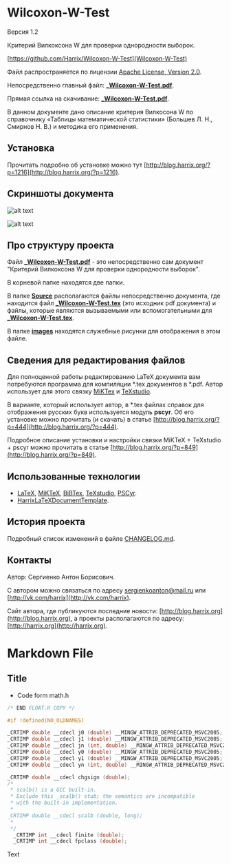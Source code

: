 Wilcoxon-W-Test
===============

Версия 1.2

Критерий Вилкоксона W для проверки однородности выборок.

[https://github.com/Harrix/Wilcoxon-W-Test](Wilcoxon-W-Test)

Файл распространяется по лицензии [Apache License, Version 2.0](https://github.com/Harrix/Wilcoxon-W-Test/blob/master/LICENSE.txt).

Непосредственно главный файл: [**_Wilcoxon-W-Test.pdf**](https://github.com/Harrix/Wilcoxon-W-Test/blob/master/_Wilcoxon-W-Test.pdf).

Прямая ссылка на скачивание: [**_Wilcoxon-W-Test.pdf**](https://raw.github.com/Harrix/Wilcoxon-W-Test/master/_Wilcoxon-W-Test.pdf).

В данном документе дано описание критерия Вилкосона W по справочнику «Таблицы математической статистики» (Большев Л. Н., Смирнов Н. В.) и методика его применения.

Установка
---------

Прочитать подробно об установке можно тут [http://blog.harrix.org/?p=1216](http://blog.harrix.org/?p=1216).

Скриншоты документа
-------------------

![alt text](https://raw.github.com/Harrix/Wilcoxon-W-Test/master/images/title.png "Первая страница _Wilcoxon-W-Test.pdf")

![alt text](https://raw.github.com/Harrix/Wilcoxon-W-Test/master/images/table.png "Пример части таблицы из _Wilcoxon-W-Test.pdf")

Про структуру проекта
---------------------

Файл [**_Wilcoxon-W-Test.pdf**](https://github.com/Harrix/Wilcoxon-W-Test/blob/master/_Wilcoxon-W-Test.pdf) - это непосредственно сам документ "Критерий Вилкоксона W для проверки однородности выборок".

В корневой папке находятся две папки. 

В папке [**Source**](https://github.com/Harrix/Wilcoxon-W-Test/blob/master/Source) располагаются файлы непосредственно документа, где находится файл [**_Wilcoxon-W-Test.tex**](https://github.com/Harrix/Wilcoxon-W-Test/blob/master/Source/_Wilcoxon-W-Test.tex) (это исходник pdf документа) и файлы, которые являются вызываемыми или вспомогательными для [**_Wilcoxon-W-Test.tex**](https://github.com/Harrix/Wilcoxon-W-Test/blob/master/Source/_Wilcoxon-W-Test.tex).

В папке [**images**](https://github.com/Harrix/Wilcoxon-W-Test/blob/master/images) находятся служебные рисунки для отображения в этом файле.

Сведения для редактирования файлов
----------------------------------

Для полноценной работы редактированию LaTeX документа вам потребуются программа для компиляции \*.tex документов в \*.pdf. Автор использует для этого связку [MiKTex](http://www.miktex.org/) и [TeXstudio](http://texstudio.sourceforge.net/). 

В варианте, который использует автор, в \*.tex файлах справок для отображения русских букв используется модуль **pscyr**. Об его установке можно прочитать (и скачать) в статье [http://blog.harrix.org/?p=444](http://blog.harrix.org/?p=444).

Подробное описание установки и настройки связки MiKTeX + TeXstudio + pscyr можно прочитать в статье [http://blog.harrix.org/?p=849](http://blog.harrix.org/?p=849).

Использованные технологии
-------------------------

- [LaTeX](http://ru.wikipedia.org/wiki/LaTeX), [MiKTeX](http://miktex.org/), [BiBTex](http://ru.wikipedia.org/wiki/BibTeX), [TeXstudio](http://texstudio.sourceforge.net/), [PSCyr]([http://blog.harrix.org/?p=444](http://blog.harrix.org/?p=444)).
- [HarrixLaTeXDocumentTemplate](https://github.com/Harrix/HarrixLaTeXDocumentTemplate).

История проекта
---------------

Подробный список изменений в файле [CHANGELOG.md](https://github.com/Harrix/Wilcoxon-W-Test/blob/master/CHANGELOG.md).

Контакты
--------

Автор: Сергиенко Антон Борисович.

С автором можно связаться по адресу [sergienkoanton@mail.ru](mailto:sergienkoanton@mail.ru) или  [http://vk.com/harrix](http://vk.com/harrix).

Сайт автора, где публикуются последние новости: [http://blog.harrix.org](http://blog.harrix.org), а проекты располагаются по адресу: [http://harrix.org](http://harrix.org).

Markdown File
==============

Title
-----

- Code form math.h

```cpp
/* END FLOAT.H COPY */

#if !defined(NO_OLDNAMES)

_CRTIMP double __cdecl j0 (double) __MINGW_ATTRIB_DEPRECATED_MSVC2005;
_CRTIMP double __cdecl j1 (double) __MINGW_ATTRIB_DEPRECATED_MSVC2005;
_CRTIMP double __cdecl jn (int, double) __MINGW_ATTRIB_DEPRECATED_MSVC2005;
_CRTIMP double __cdecl y0 (double) __MINGW_ATTRIB_DEPRECATED_MSVC2005;
_CRTIMP double __cdecl y1 (double) __MINGW_ATTRIB_DEPRECATED_MSVC2005;
_CRTIMP double __cdecl yn (int, double) __MINGW_ATTRIB_DEPRECATED_MSVC2005;

_CRTIMP double __cdecl chgsign (double);
/*
 * scalb() is a GCC built-in.
 * Exclude this _scalb() stub; the semantics are incompatible
 * with the built-in implementation.
 *
_CRTIMP double __cdecl scalb (double, long);
 *
 */
  _CRTIMP int __cdecl finite (double);
  _CRTIMP int __cdecl fpclass (double);
```

Text